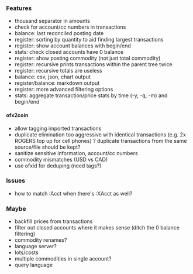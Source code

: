### Features

* thousand separator in amounts
* check for account/cc numbers in transactions
* balance: last reconciled posting date
* register: sorting by quantity to aid finding largest transactions
* register: show account balances with begin/end
* stats: check closed accounts have 0 balance
* register: show posting commodity (not just total commodity)
* register: recursive prints transactions within the parent tree twice
* register: recursive totals are useless
* balance: csv, json, chart output
* register/balance: markdown output
* register: more advanced filtering options
* stats: aggregate transaction/price stats by time (-y, -q, -m) and begin/end

#### ofx2coin

* allow tagging imported transactions
* duplicate elimination too aggressive with identical transactions (e.g. 2x ROGERS top up for cell phones)
  ? duplicate transactions from the same source/file should be kept?
* sanitize sensitive information, account/cc numbers
* commodity mismatches (USD vs CAD)
* use ofxid for deduping (need tags?)

### Issues

* how to match :Acct when there's :XAcct as well?

### Maybe

* backfill prices from transactions
* filter out closed accounts where it makes sense (ditch the 0 balance filtering)
* commodity renames?
* language server?
* lots/costs
* multiple commodities in single account?
* query language